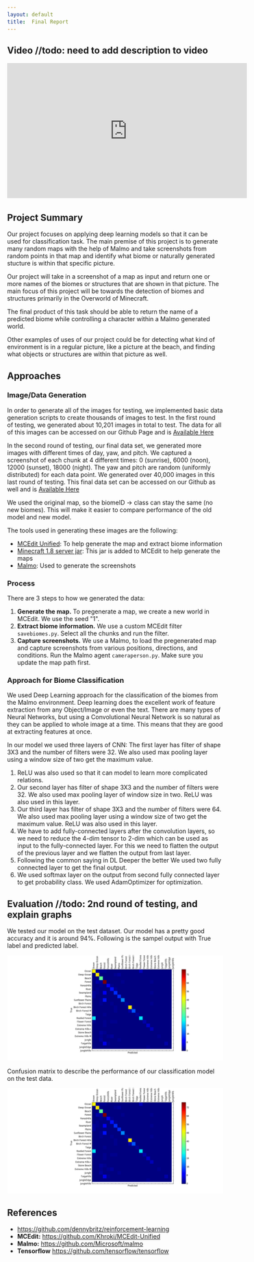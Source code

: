```yaml
---
layout: default
title:  Final Report
---
```


## Video //todo: need to add description to video

<iframe width="560" height="315" src="https://www.youtube.com/embed/iJBFe0ALHdc" frameborder="0" allowfullscreen></iframe>

## Project Summary

Our project focuses on applying deep learning models so that it can be used for classification task. The main premise of this project is to generate many random maps with the help of Malmo and take screenshots from random points in that map and identify what biome or naturally generated stucture is within that specific picture.

Our project will take in a screenshot of a map as input and return one or more names of the biomes or structures that are shown in that picture. The main focus of this project will be towards the detection of biomes and structures primarily in the Overworld of Minecraft. 

The final product of this task should be able to return the name of a predicted biome while controlling a character within a Malmo generated world.

Other examples of uses of our project could be for detecting what kind of environment is in a regular picture, like a picture at the beach, and finding what objects or structures are within that picture as well.


## Approaches

### Image/Data Generation
In order to generate all of the images for testing, we implemented basic data generation scripts to create thousands of images to test. In the first round of testing, we generated about 10,201 images in total to test. The data for all of this images can be accessed on our Github Page and is [Available Here](https://github.com/anahitab/A-Deep-Learning-Model-to-predict-frames-from-Malmo-Env-in-real-time/releases)

In the second round of testing, our final data set, we generated more images with different times of day, yaw, and pitch. We captured a screenshot of each chunk at 4 different times: 0 (sunrise), 6000 (noon), 12000 (sunset), 18000 (night). The yaw and pitch are random (uniformly distributed) for each data point. We generated over 40,000 images in this last round of testing. This final data set can be accessed on our Github as well and is [Available Here](https://github.com/anahitab/A-Deep-Learning-Model-to-predict-frames-from-Malmo-Env-in-real-time/releases/tag/v1.0.0)

We used the original map, so the biomeID -> class can stay the same (no new biomes). This will make it easier to compare performance of the old model and new model.

The tools used in generating these images are the following: 

* [MCEdit Unified](https://github.com/Khroki/MCEdit-Unified): To help generate the map and extract biome information
* [Minecraft 1.8 server jar](https://s3.amazonaws.com/Minecraft.Download/versions/1.8/minecraft_server.1.8.jar): This jar is added to MCEdit to help generate the maps
* [Malmo](https://github.com/Microsoft/malmo): Used to generate the screenshots

### Process
There are 3 steps to how we generated the data: 

1. **Generate the map.** To pregenerate a map, we create a new world in MCEdit. We use the seed "1".
2. **Extract biome information.** We use a custom MCEdit filter `savebiomes.py`. Select all the chunks and run the filter.
3. **Capture screenshots.** We use a Malmo, to load the pregenerated map and capture screenshots from various positions, directions, and conditions. Run the Malmo agent `cameraperson.py`. Make sure you update the map path first.

### Approach for Biome Classification
We used Deep Learning approach for the classification of the biomes from the Malmo environment. Deep learning does the excellent work of feature extraction from any Object/Image or even the text.
There are many types of Neural Networks, but using a Convolutional Neural Network is so natural as they can be applied to whole image at a time. This means that they are good at extracting features at once.
 
In our model we used three layers of CNN:
The first layer has filter of shape 3X3 and the number of filters were 32. We also used max pooling layer using a window size of two get the maximum value.<br>
1. ReLU was also used so that it can model to learn more complicated relations.<br>
2. Our second layer has filter of shape 3X3 and the number of filters were 32. We also used max pooling layer of window size in two. ReLU was also used in this layer.
3. Our third layer has filter of shape 3X3 and the number of filters were 64. We also used max pooling layer using a window size of two get the maximum value. ReLU was also used in this layer.
4. We have to add fully-connected layers after the convolution layers, so we need to reduce the 4-dim tensor to 2-dim which can be used as input to the fully-connected layer. For this we need to flatten the output of the previous layer and we flatten the output from last layer.
5. Following the common saying in DL Deeper the better We used two fully connected layer to get the final output.
6. We used softmax layer on the output from second fully connected layer to get probability class. We used AdamOptimizer for optimization.



## Evaluation //todo: 2nd round of testing, and explain graphs 



We tested our model on the test dataset. Our model has a pretty good accuracy and it is around 94%. Following is the sampel output with True label and predicted label.


![Graph 1](https://raw.githubusercontent.com/anahitab/A-Deep-Learning-Model-to-predict-frames-from-Malmo-Env-in-real-time/master/docs/img/fig_2-1.png)


Confusion matrix to describe the performance of our classification model on the test data. 


![Graph 2](https://raw.githubusercontent.com/anahitab/A-Deep-Learning-Model-to-predict-frames-from-Malmo-Env-in-real-time/master/docs/img/fig_2-1.png)

## References

- <https://github.com/dennybritz/reinforcement-learning>
- **MCEdit:** <https://github.com/Khroki/MCEdit-Unified>
- **Malmo:** <https://github.com/Microsoft/malmo>
- **Tensorflow** <https://github.com/tensorflow/tensorflow>